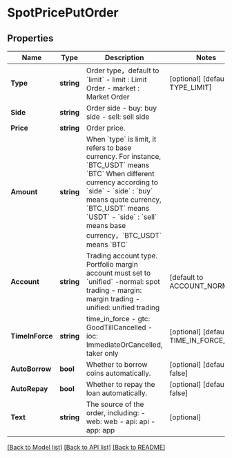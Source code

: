 # SpotPricePutOrder

## Properties

Name | Type | Description | Notes
------------ | ------------- | ------------- | -------------
**Type** | **string** | Order type，default to &#x60;limit&#x60;  - limit : Limit Order - market : Market Order | [optional] [default to TYPE_LIMIT]
**Side** | **string** | Order side  - buy: buy side - sell: sell side | 
**Price** | **string** | Order price. | 
**Amount** | **string** | When &#x60;type&#x60; is limit, it refers to base currency. For instance, &#x60;BTC_USDT&#x60; means &#x60;BTC&#x60;  When different currency according to &#x60;side&#x60;  - &#x60;side&#x60; : &#x60;buy&#x60; means quote currency, &#x60;BTC_USDT&#x60; means &#x60;USDT&#x60; - &#x60;side&#x60; : &#x60;sell&#x60; means base currency，&#x60;BTC_USDT&#x60; means &#x60;BTC&#x60;  | 
**Account** | **string** | Trading account type. Portfolio margin account must set to &#x60;unified&#x60;  -normal: spot trading - margin: margin trading - unified: unified trading  | [default to ACCOUNT_NORMAL]
**TimeInForce** | **string** | time_in_force  - gtc: GoodTillCancelled - ioc: ImmediateOrCancelled, taker only  | [optional] [default to TIME_IN_FORCE_GTC]
**AutoBorrow** | **bool** | Whether to borrow coins automatically. | [optional] [default to false]
**AutoRepay** | **bool** | Whether to repay the loan automatically. | [optional] [default to false]
**Text** | **string** | The source of the order, including: - web: web - api: api - app: app | [optional] 

[[Back to Model list]](../README.md#documentation-for-models) [[Back to API list]](../README.md#documentation-for-api-endpoints) [[Back to README]](../README.md)


